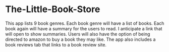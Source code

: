 # The-Little-Book-Store
This app lists 9 book genres. Each book genre will have a list of books. Each book again will have a summary for the users to read. I anticipate a link that will open to show summaries. Users will also have the option of being directed to amazon to buy a book they may like. The app also includes a book reviews tab that links to a book review site.
